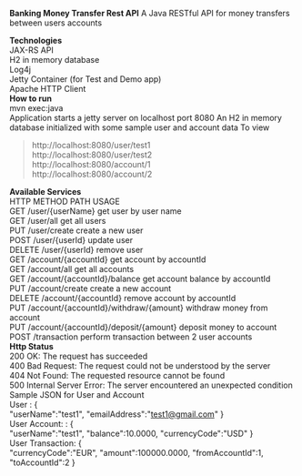 **Banking Money Transfer Rest API**
A Java RESTful API for money transfers between users accounts

**Technologies**<br />
JAX-RS API<br />
H2 in memory database<br />
Log4j<br />
Jetty Container (for Test and Demo app)<br />
Apache HTTP Client<br />
**How to run**<br />
mvn exec:java<br />
Application starts a jetty server on localhost port 8080 An H2 in memory database initialized with some sample user and account data To view<br />

> http://localhost:8080/user/test1 <br />
> http://localhost:8080/user/test2 <br />
> http://localhost:8080/account/1 <br />
> http://localhost:8080/account/2 <br />

**Available Services** <br />
HTTP METHOD	PATH	USAGE <br />
GET	/user/{userName}	get user by user name<br />
GET	/user/all	get all users<br />
PUT	/user/create	create a new user<br />
POST	/user/{userId}	update user<br />
DELETE	/user/{userId}	remove user<br />
GET	/account/{accountId}	get account by accountId<br />
GET	/account/all	get all accounts<br />
GET	/account/{accountId}/balance	get account balance by accountId<br />
PUT	/account/create	create a new account<br />
DELETE	/account/{accountId}	remove account by accountId<br />
PUT	/account/{accountId}/withdraw/{amount}	withdraw money from account<br />
PUT	/account/{accountId}/deposit/{amount}	deposit money to account<br />
POST	/transaction	perform transaction between 2 user accounts<br />
**Http Status**<br />
200 OK: The request has succeeded<br />
400 Bad Request: The request could not be understood by the server<br />
404 Not Found: The requested resource cannot be found<br />
500 Internal Server Error: The server encountered an unexpected condition<br />
Sample JSON for User and Account<br />
User :
{  
  "userName":"test1",
  "emailAddress":"test1@gmail.com"
} <br />
User Account: :
{  
   "userName":"test1",
   "balance":10.0000,
   "currencyCode":"USD"
} <br />
User Transaction:
{  
   "currencyCode":"EUR",
   "amount":100000.0000,
   "fromAccountId":1,
   "toAccountId":2
}
